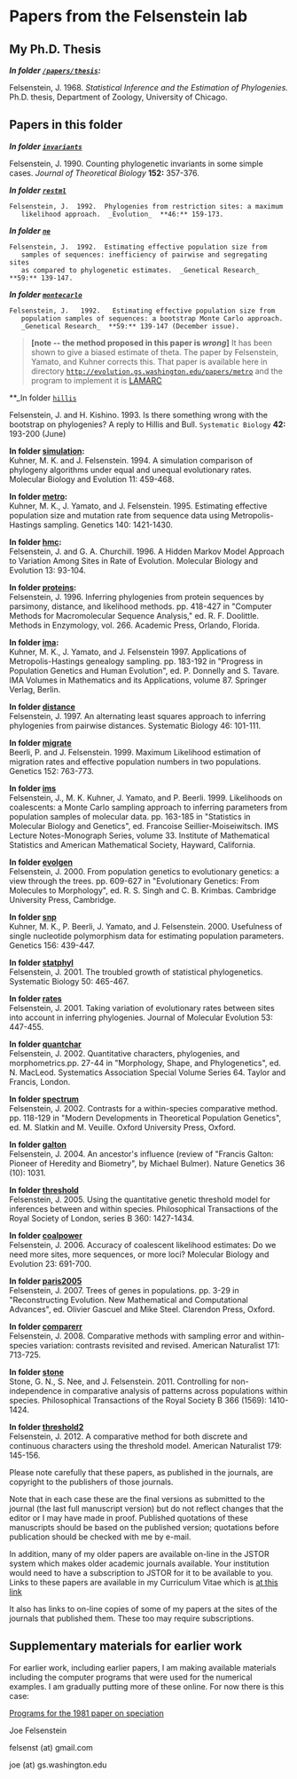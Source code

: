 
# Papers from the Felsenstein lab #

## My Ph.D. Thesis ##

**_In folder [`/papers/thesis`](thesis):_**

Felsenstein, J. 1968.  _Statistical Inference and the Estimation of Phylogenies._  Ph.D.
thesis, Department of Zoology, University of Chicago.

## Papers in this folder ##

**_In folder [`invariants`](invariants)_**

Felsenstein, J.  1990.  Counting phylogenetic invariants in some simple cases.  _Journal of Theoretical Biology_  **152:** 357-376.


**_In folder [`restml`](/papers/restml)_**

    Felsenstein, J.  1992.  Phylogenies from restriction sites: a maximum
       likelihood approach.  _Evolution_  **46:** 159-173.


**_In folder [`ne`](/papers/ne)_**

    Felsenstein, J.  1992.  Estimating effective population size from
       samples of sequences: inefficiency of pairwise and segregating sites
       as compared to phylogenetic estimates.  _Genetical Research_  **59:** 139-147.


**_In folder [`montecarlo`](/papers/montecarlo)_**

    Felsenstein, J.   1992.   Estimating effective population size from
       population samples of sequences: a bootstrap Monte Carlo approach.
       _Genetical Research_  **59:** 139-147 (December issue).

> **[note -- the method proposed in this paper is _wrong_]**
>   It has been shown to
> give a biased estimate of theta.  The paper by Felsenstein,
> Yamato, and Kuhner corrects this.  That paper
> is available here in directory
[`http://evolution.gs.washington.edu/papers/metro`](http://evolution.gs.washington.edu/papers/metro)
> and the program to implement it is
> [LAMARC](http://evolution.gs.washington.edu/lamarc.html)
>

**_In folder [`hillis`](papers/hillis)

Felsenstein, J. and H. Kishino.   1993.  Is there something wrong with
       the bootstrap on phylogenies?  A reply to Hillis and Bull.  `Systematic
       Biology` **42:** 193-200  (June)

<b>In folder <a href="simulation">simulation</a>:</b><br>
    Kuhner, M. K. and J. Felsenstein.  1994.  A simulation comparison of
       phylogeny algorithms under equal and unequal evolutionary rates.
       Molecular Biology and Evolution  11: 459-468.
<p>
<b>In folder <a href="metro">metro</a>:</b><br>
    Kuhner, M. K., J. Yamato, and J. Felsenstein. 1995.
      Estimating effective population size and mutation rate from sequence data
      using Metropolis-Hastings sampling. Genetics  140: 1421-1430.
<p>
<b>In folder <a href="hmc">hmc</a>:</b><br>
    Felsenstein, J. and G. A. Churchill. 1996.  A Hidden Markov Model Approach
        to Variation Among Sites in Rate of Evolution.  Molecular Biology
        and Evolution  13: 93-104.
<p>
<b>In folder <a href="proteins">proteins</a>:</b><br>
    Felsenstein, J.  1996.  Inferring phylogenies from protein sequences by
       parsimony, distance, and likelihood methods. pp. 418-427 in "Computer
       Methods for Macromolecular Sequence Analysis," ed. R. F. Doolittle.
       Methods in Enzymology, vol. 266.  Academic Press, Orlando, Florida.
<p>
<b>In folder <a href="ima">ima</a>:</b><br>
    Kuhner, M. K., J. Yamato, and J. Felsenstein  1997.  Applications of
       Metropolis-Hastings genealogy sampling.  pp. 183-192 in "Progress in
       Population Genetics and Human Evolution", ed. P. Donnelly and S. Tavare.
       IMA Volumes in Mathematics and its Applications, volume 87.  Springer
       Verlag, Berlin.
<p>
<b>In folder <a href="distance">distance</a></b><br>
    Felsenstein, J.  1997.  An alternating least squares approach to inferring
      phylogenies from pairwise distances.  Systematic Biology  46: 101-111.
<p>
<b>In folder <a href="migrate">migrate</a></b><br>
    Beerli, P. and J. Felsenstein. 1999. Maximum Likelihood estimation
       of migration rates and effective population numbers in two 
       populations. Genetics 152: 763-773.
<p>
<b>In folder <a href="ims">ims</a></b><br>
    Felsenstein, J., M. K. Kuhner, J. Yamato, and P. Beerli. 1999. 
       Likelihoods on coalescents: a Monte Carlo sampling approach to inferring
       parameters from population samples of molecular data.  pp. 163-185 in
       "Statistics in Molecular Biology and Genetics", ed.  Francoise
       Seillier-Moiseiwitsch.  IMS Lecture Notes-Monograph Series, volume 33.
       Institute of Mathematical Statistics and American Mathematical Society,
       Hayward, California.
<p>
<b>In folder <a href="evolgen">evolgen</a></b><br>
    Felsenstein, J.  2000.  From population genetics to evolutionary genetics:
       a view through the trees.  pp. 609-627 in "Evolutionary Genetics: From
       Molecules to Morphology", ed. R. S. Singh and C. B. Krimbas.
       Cambridge University Press, Cambridge.
<p>
<b>In folder <a href="snp">snp</a></b><br>
    Kuhner, M. K., P. Beerli, J. Yamato, and J. Felsenstein.  2000.
       Usefulness of single nucleotide polymorphism data for estimating
       population parameters.  Genetics  156: 439-447.
<p>
<b>In folder <a href="statphyl">statphyl</a></b><br>
    Felsenstein, J.  2001.  The troubled growth of statistical phylogenetics.
       Systematic Biology  50: 465-467.
<p>
<b>In folder <a href="rates">rates</a></b><br>
    Felsenstein, J.  2001.  Taking variation of evolutionary rates between
       sites into account in inferring phylogenies. Journal of
       Molecular Evolution 53: 447-455.
<p>
<b>In folder <a href="quantchar">quantchar</a></b><br>
    Felsenstein, J.  2002.  Quantitative characters, phylogenies, and
       morphometrics.pp. 27-44 in "Morphology, Shape, and Phylogenetics",
       ed. N. MacLeod.  Systematics Association Special Volume Series 64.
       Taylor and Francis, London.
<p>
<b>In folder <a href="spectrum">spectrum</a></b><br>
    Felsenstein, J.  2002. Contrasts for a within-species comparative method.
       pp.  118-129 in "Modern Developments in Theoretical Population
       Genetics", ed. M. Slatkin and M. Veuille.  Oxford University Press,
       Oxford.
<p>
<b>In folder <a href="galton">galton</a></b><br>
     Felsenstein, J. 2004.  An ancestor's influence (review of "Francis
        Galton: Pioneer of Heredity and Biometry", by Michael Bulmer).
        Nature Genetics 36 (10): 1031.
<p>
<b>In folder <a href="threshold">threshold</a></b><br>
     Felsenstein, J.  2005.  Using the quantitative genetic threshold model for
        inferences between and within species.  Philosophical Transactions of
        the Royal Society of London, series B  360: 1427-1434.
<p>
<b>In folder <a href="coalpower">coalpower</a></b><br>
    Felsenstein, J.  2006.  Accuracy of coalescent likelihood estimates:
       Do we need more sites, more sequences, or more loci?
       Molecular Biology and Evolution  23: 691-700.
<p>
<b>In folder <a href="paris2005">paris2005</a></b><br>
     Felsenstein, J.  2007.  Trees of genes in populations.  pp. 3-29 in
       "Reconstructing Evolution. New Mathematical and Computational Advances",
       ed. Olivier Gascuel and Mike Steel.  Clarendon Press, Oxford.
<p>
<b>In folder <a href="comparerr">comparerr</a></b><br>
    Felsenstein, J.  2008.  Comparative methods with sampling error and
       within-species variation: contrasts revisited and revised.
       American Naturalist 171: 713-725. 
<p>
<b>In folder <a href="stone">stone</a></b><br>
     Stone, G. N., S. Nee, and J. Felsenstein. 2011. Controlling for
        non-independence in comparative analysis of patterns across 
        populations within species. Philosophical Transactions of the Royal 
        Society B 366 (1569): 1410-1424. 
<p>
<b>In folder <a href="threshold2">threshold2</a></b><br>
   Felsenstein, J.  2012. A comparative method for both discrete and 
      continuous characters using the threshold model. American Naturalist 
      179: 145-156.
</pre>


Please note carefully that these papers, as published in the journals, are
copyright to the publishers of those journals.


Note that in each case these are the final versions as submitted to the
journal (the last full manuscript version) but do not reflect changes that
the editor or I may have made in proof.  Published quotations of these
manuscripts should be based on the published version; quotations
before publication should be checked with me by e-mail.


In addition, many of my older papers are available on-line in the JSTOR system
which makes older academic journals available.  Your institution would need
to have a subscription to JSTOR for it to be available to you.  Links to
these papers are available in my Curriculum Vitae which is 
[at this link](felsenstein.cv.html)

It also has links to on-line copies of some of my papers at the sites of
the journals that published them.  These too may require subscriptions.

## Supplementary materials for earlier work ##

For earlier work, including earlier papers, I am making available 
materials including the computer programs that were used for the 
numerical examples.  I am gradually putting more of these online.
For now there is this case:

[Programs for the 1981 paper on speciation](/papers/speciation/MEMO.md)



Joe Felsenstein

felsenst (at) gmail.com

joe (at) gs.washington.edu


